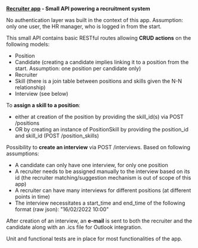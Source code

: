 **[Recruiter app](https://recruitr-rm.herokuapp.com/) - Small API powering a recruitment system**

No authentication layer was built in the context of this app. Assumption: only one user, the HR manager, who is logged in from the start.

This small API contains basic RESTful routes allowing **CRUD actions** on the following models: 
- Position
- Candidate (creating a candidate implies linking it to a position from the start. Assumption: one position per candidate only)
- Recruiter
- Skill (there is a join table between positions and skills given the N-N relationship)
- Interview (see below)

To **assign a skill to a position**: 
- either at creation of the position by providing the skill_id(s) via POST /positions
- OR by creating an instance of PositionSkill by providing the position_id and skill_id (POST /position_skills)

Possibility to **create an interview** via POST /interviews. Based on following assumptions: 
- A candidate can only have one interview, for only one position
- A recruiter needs to be assigned manually to the interview based on its id (the recruiter matching/suggestion mechanism is out of scope of this app)
- A recruiter can have many interviews for different positions (at different points in time)
- The interview necessitates a start_time and end_time of the following format (raw json): "16/02/2022 10:00"

After creation of an interview, an **e-mail** is sent to both the recruiter and the candidate along with an .ics file for Outlook integration.

Unit and functional tests are in place for most functionalities of the app.
